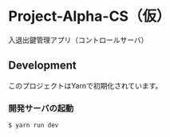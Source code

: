 # Project-Alpha-CS（仮）
入退出鍵管理アプリ（コントロールサーバ）

## Development
このプロジェクトはYarnで初期化されています。

### 開発サーバの起動
```bash
$ yarn run dev
```
